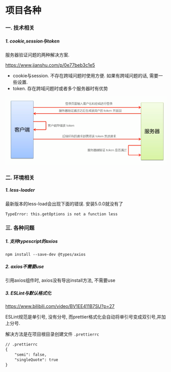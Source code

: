 # 项目各种

### 一. 技术相关

##### 1. cookie,session与token

服务器验证问题的两种解决方案. 

https://www.jianshu.com/p/0e77beb3c1e5

- cookie与session. 不存在跨域问题时使用方便. 如果有跨域问题的话, 需要一些设置.
- token. 存在跨域问题时或者多个服务器时有优势

![image-20210515112856720](.\笔记2_各种问题记录.assets\image-20210515112856720.png)





### 二. 环境相关

##### 1. less-loader

最新版本的less-load会出现下面的错误. 安装5.0.0就没有了

```
TypeError: this.getOptions is not a function less
```

##### 

### 三. 各种问题

##### 1. 支持typescript的axios

```
npm install --save-dev @types/axios
```

##### 2. axios不需要use

引用axios组件时, axios没有导出install方法, 不需要use

##### 3. ESLint与默认格式化

https://www.bilibili.com/video/BV1EE411B7SU?p=27

ESLint规范是单引号, 没有分号, 而prettier格式化会自动将单引号变成双引号,并加上分号.

解决方法是在项目根目录创建文件 `.prettierrc`

```
// .prettierrc
{
    "semi": false,
    "singleQuote": true
}
```

